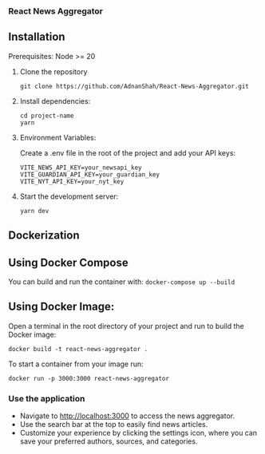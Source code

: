 ### React News Aggregator

## Installation

Prerequisites: Node >= 20

1. Clone the repository

   ```
   git clone https://github.com/AdnanShah/React-News-Aggregator.git
   ```

2. Install dependencies:

   ```
   cd project-name
   yarn
   ```

3. Environment Variables:

   Create a .env file in the root of the project and add your API keys:

   ```
   VITE_NEWS_API_KEY=your_newsapi_key
   VITE_GUARDIAN_API_KEY=your_guardian_key
   VITE_NYT_API_KEY=your_nyt_key
   ```

4. Start the development server:

   ```
   yarn dev
   ```

## Dockerization

## Using Docker Compose

You can build and run the container with:
`docker-compose up --build`

## Using Docker Image:

Open a terminal in the root directory of your project and run to build the Docker image:

`docker build -t react-news-aggregator .`

To start a container from your image run:

`docker run -p 3000:3000 react-news-aggregator`

### Use the application

- Navigate to [http://localhost:3000](http://localhost:3000) to access the news aggregator.
- Use the search bar at the top to easily find news articles.
- Customize your experience by clicking the settings icon, where you can save your preferred authors, sources, and categories.
